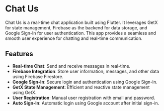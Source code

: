 # Chat Us

Chat Us is a real-time chat application built using Flutter. It leverages GetX for state management, Firebase as the backend for data storage, and Google Sign-In for user authentication. This app provides a seamless and smooth user experience for chatting and real-time communication.

## Features

- **Real-time Chat**: Send and receive messages in real-time.
- **Firebase Integration**: Store user information, messages, and other data using Firebase Firestore.
- **Google Sign-In**: Secure login and authentication using Google Sign-In.
- **GetX State Management**: Efficient and reactive state management using GetX.
- **User Registration**: Manual user registration with email and password.
- **Auto Sign-In**: Automatic login using Google account after initial sign-in.


